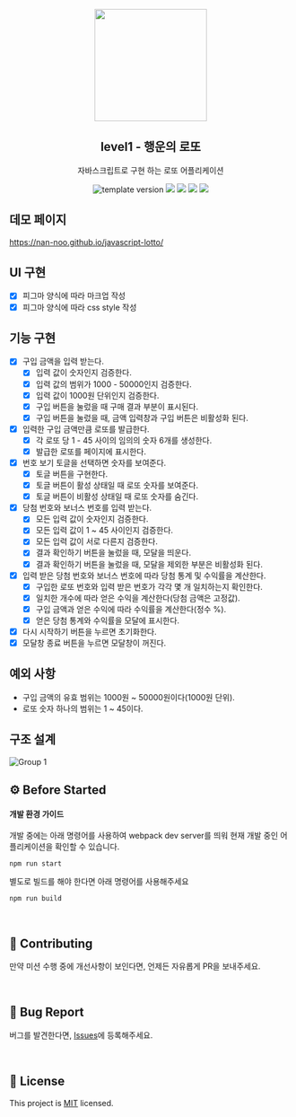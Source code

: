 <p align="middle" >
  <img width="200px;" src="./images/lotto_ball.png"/>
</p>
<h2 align="middle">level1 - 행운의 로또</h2>
<p align="middle">자바스크립트로 구현 하는 로또 어플리케이션</p>
<p align="middle">
  <img src="https://img.shields.io/badge/version-1.0.0-blue?style=flat-square" alt="template version"/>
  <img src="https://img.shields.io/badge/language-html-red.svg?style=flat-square"/>
  <img src="https://img.shields.io/badge/language-css-blue.svg?style=flat-square"/>
  <img src="https://img.shields.io/badge/language-js-yellow.svg?style=flat-square"/>
  <img src="https://img.shields.io/badge/license-MIT-brightgreen.svg?style=flat-square"/>
</p>

## 데모 페이지

https://nan-noo.github.io/javascript-lotto/

## UI 구현

- [x] 피그마 양식에 따라 마크업 작성
- [x] 피그마 양식에 따라 css style 작성

## 기능 구현

- [x] 구입 금액을 입력 받는다.
  - [x] 입력 값이 숫자인지 검증한다.
  - [x] 입력 값의 범위가 1000 - 50000인지 검증한다.
  - [x] 입력 값이 1000원 단위인지 검증한다.
  - [x] 구입 버튼을 눌렀을 때 구매 결과 부분이 표시된다.
  - [x] 구입 버튼을 눌렀을 때, 금액 입력창과 구입 버튼은 비활성화 된다.
- [x] 입력한 구입 금액만큼 로또를 발급한다.
  - [x] 각 로또 당 1 - 45 사이의 임의의 숫자 6개를 생성한다.
  - [x] 발급한 로또를 페이지에 표시한다.
- [x] 번호 보기 토글을 선택하면 숫자를 보여준다.
  - [x] 토글 버튼을 구현한다.
  - [x] 토글 버튼이 활성 상태일 때 로또 숫자를 보여준다.
  - [x] 토글 버튼이 비활성 상태일 때 로또 숫자를 숨긴다.
- [x] 당첨 번호와 보너스 번호를 입력 받는다.
  - [x] 모든 입력 값이 숫자인지 검증한다.
  - [x] 모든 입력 값이 1 ~ 45 사이인지 검증한다.
  - [x] 모든 입력 값이 서로 다른지 검증한다.
  - [x] 결과 확인하기 버튼을 눌렀을 때, 모달을 띄운다.
  - [x] 결과 확인하기 버튼을 눌렀을 때, 모달을 제외한 부분은 비활성화 된다.
- [x] 입력 받은 당첨 번호와 보너스 번호에 따라 당첨 통계 및 수익률을 계산한다.
  - [x] 구입한 로또 번호와 입력 받은 번호가 각각 몇 개 일치하는지 확인한다.
  - [x] 일치한 개수에 따라 얻은 수익을 계산한다(당첨 금액은 고정값).
  - [x] 구입 금액과 얻은 수익에 따라 수익률을 계산한다(정수 %).
  - [x] 얻은 당첨 통계와 수익률을 모달에 표시한다.
- [x] 다시 시작하기 버튼을 누르면 초기화한다.
- [x] 모달창 종료 버튼을 누르면 모달창이 꺼진다.

## 예외 사항

- 구입 금액의 유효 범위는 1000원 ~ 50000원이다(1000원 단위).
- 로또 숫자 하나의 범위는 1 ~ 45이다.

## 구조 설계

![Group 1](https://user-images.githubusercontent.com/54002105/156980991-a7b2fd60-ab5b-44d2-847d-74acb770f357.png)

## ⚙️ Before Started

#### 개발 환경 가이드

개발 중에는 아래 명령어를 사용하여 webpack dev server를 띄워 현재 개발 중인 어플리케이션을 확인할 수
있습니다.

```
npm run start
```

별도로 빌드를 해야 한다면 아래 명령어를 사용해주세요

```
npm run build
```

<br>

## 👏 Contributing

만약 미션 수행 중에 개선사항이 보인다면, 언제든 자유롭게 PR을 보내주세요.

<br>

## 🐞 Bug Report

버그를 발견한다면, [Issues](https://github.com/woowacourse/javascript-lotto/issues)에 등록해주세요.

<br>

## 📝 License

This project is [MIT](https://github.com/woowacourse/javascript-lotto/blob/main/LICENSE) licensed.
